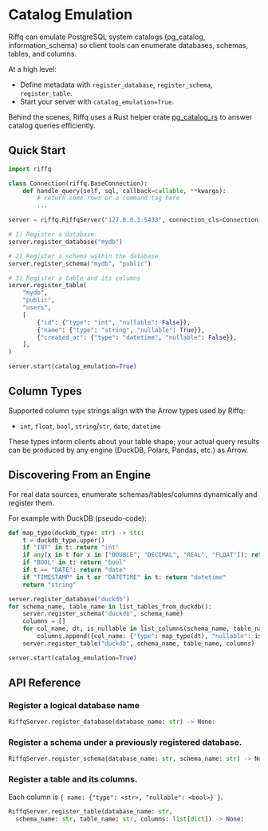 # Catalog Emulation

Riffq can emulate PostgreSQL system catalogs (pg_catalog, information_schema) so client tools can enumerate databases, schemas, tables, and columns.

At a high level:
- Define metadata with `register_database`, `register_schema`, `register_table`.
- Start your server with `catalog_emulation=True`.

Behind the scenes, Riffq uses a Rust helper crate [pg_catalog_rs](https://github.com/ybrs/pg_catalog) to answer catalog queries efficiently.

## Quick Start

```python
import riffq

class Connection(riffq.BaseConnection):
    def handle_query(self, sql, callback=callable, **kwargs):
        # return some rows or a command tag here
        ...

server = riffq.RiffqServer("127.0.0.1:5433", connection_cls=Connection)

# 1) Register a database
server.register_database("mydb")

# 2) Register a schema within the database
server.register_schema("mydb", "public")

# 3) Register a table and its columns
server.register_table(
    "mydb",
    "public",
    "users",
    [
        {"id": {"type": "int", "nullable": False}},
        {"name": {"type": "string", "nullable": True}},
        {"created_at": {"type": "datetime", "nullable": False}},
    ],
)

server.start(catalog_emulation=True)
```

## Column Types

Supported column `type` strings align with the Arrow types used by Riffq:

- `int`, `float`, `bool`, `string`/`str`, `date`, `datetime`

These types inform clients about your table shape; your actual query results
can be produced by any engine (DuckDB, Polars, Pandas, etc.) as Arrow.

## Discovering From an Engine

For real data sources, enumerate schemas/tables/columns dynamically and
register them. 

For example with DuckDB (pseudo-code):

```python
def map_type(duckdb_type: str) -> str:
    t = duckdb_type.upper()
    if "INT" in t: return "int"
    if any(x in t for x in ["DOUBLE", "DECIMAL", "REAL", "FLOAT"]): return "float"
    if "BOOL" in t: return "bool"
    if t == "DATE": return "date"
    if "TIMESTAMP" in t or "DATETIME" in t: return "datetime"
    return "string"

server.register_database("duckdb")
for schema_name, table_name in list_tables_from_duckdb():
    server.register_schema("duckdb", schema_name)
    columns = []
    for col_name, dt, is_nullable in list_columns(schema_name, table_name):
        columns.append({col_name: {"type": map_type(dt), "nullable": is_nullable}})
    server.register_table("duckdb", schema_name, table_name, columns)

server.start(catalog_emulation=True)
```

## API Reference

### Register a logical database name 

```python
RiffqServer.register_database(database_name: str) -> None:
```

### Register a schema under a previously registered database.

```python
RiffqServer.register_schema(database_name: str, schema_name: str) -> None:
```

### Register a table and its columns.

Each column is `{ name: {"type": <str>, "nullable": <bool>} }`.

```python
RiffqServer.register_table(database_name: str, 
  schema_name: str, table_name: str, columns: list[dict]) -> None:
```


[pg_catalog_rs]: https://github.com/ybrs/pg_catalog

